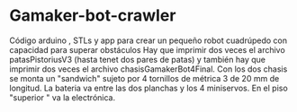 # Gamaker-bot-crawler
Código arduino , STLs y app para crear un pequeño robot cuadrúpedo con capacidad para superar obstáculos
Hay que imprimir dos veces el archivo patasPistoriusV3 (hasta tenet dos pares de patas) y 
también hay que imprimir dos veces el archivo chasisGamakerBot4Final.
Con los dos chasis se monta un "sandwich" sujeto por 4 tornillos de métrica 3 de 20 mm de longitud.
La bateria va entre las dos planchas y los 4 miniservos. En el piso "superior " va la electrónica.

